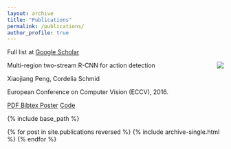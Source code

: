 ```yaml
---
layout: archive
title: "Publications"
permalink: /publications/
author_profile: true
---
```


Full list at [Google Scholar](https://scholar.google.com/citations?user=7oRD67kAAAAJ&hl=zh-CN)

<img align="right" src="https://pengxj.github.io/images/paper/mr-ts-rcnn.png"/>

Multi-region two-stream R-CNN for action detection

Xiaojiang Peng, Cordelia Schmid

European Conference on Computer Vision (ECCV), 2016.

[ PDF ](https://xjpeng.weebly.com/uploads/5/5/4/4/55444193/eccv2016-update2.pdf) [ Bibtex ](https://hal.inria.fr/hal-01349107/bibtex) [ Poster](https://xjpeng.weebly.com/uploads/5/5/4/4/55444193/p-3a-14.pdf) [ Code ](https://github.com/pengxj/action-faster-rcnn)


{% include base_path %}

{% for post in site.publications reversed %}
  {% include archive-single.html %}
{% endfor %}
